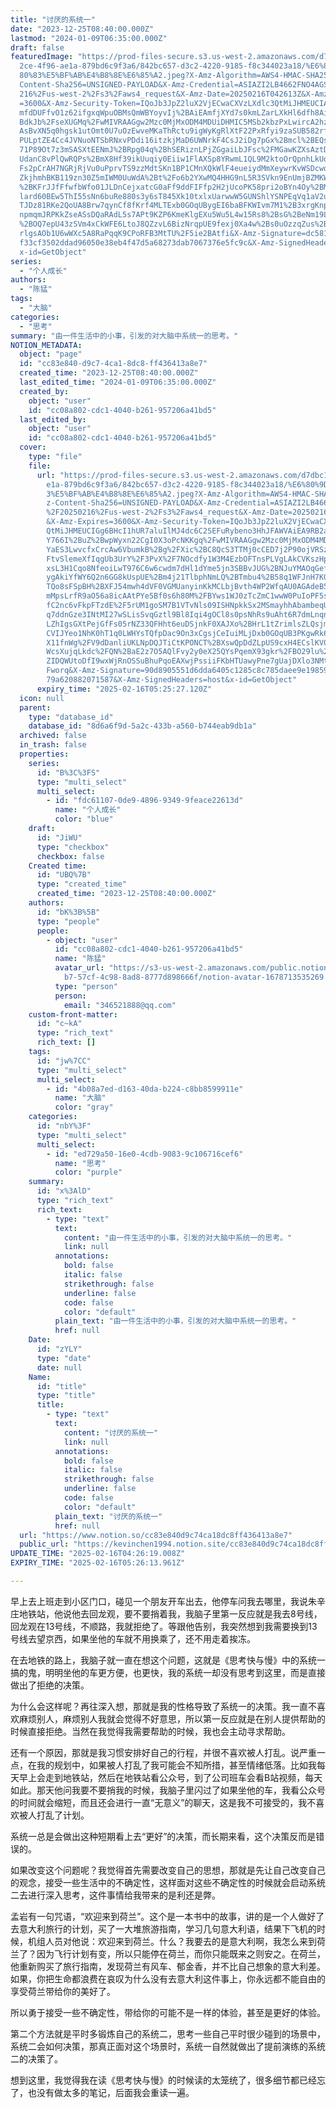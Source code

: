 ```yaml
---
title: "讨厌的系统一"
date: "2023-12-25T08:40:00.000Z"
lastmod: "2024-01-09T06:35:00.000Z"
draft: false
featuredImage: "https://prod-files-secure.s3.us-west-2.amazonaws.com/d7dbc101-8\
  2ce-4f96-ae1a-879bd6c9f3a6/842bc657-d3c2-4220-9185-f8c344023a18/%E6%80%9D%E8%\
  80%83%E5%BF%AB%E4%B8%8E%E6%85%A2.jpeg?X-Amz-Algorithm=AWS4-HMAC-SHA256&X-Amz-\
  Content-Sha256=UNSIGNED-PAYLOAD&X-Amz-Credential=ASIAZI2LB4662FNO4AGS%2F20250\
  216%2Fus-west-2%2Fs3%2Faws4_request&X-Amz-Date=20250216T042613Z&X-Amz-Expires\
  =3600&X-Amz-Security-Token=IQoJb3JpZ2luX2VjECwaCXVzLXdlc3QtMiJHMEUCIA4%2FPTUm\
  mfdDUFfvO1z62ifgxqWpuOBMsQmWBYoyvIj%2BAiEAmfjXYd7s0kmLZarLXkHl6dfh8AiHtC%2B%2\
  BdkJb%2FseXUGMq%2FwMIVRAAGgw2Mzc0MjMxODM4MDUiDHMIC5MSb2kbzPxLwircA2hzHH8R4zjL\
  AsBvXN5q0hgsk1utOmt0U7uOzEwveMKaThRctu9igWyKgRlXtF22PxRfyi9zaSUB582rfX84m2rqz\
  PULptZE4Cc4JVNuoNTSbRNxvPDdi16itzkjMaD6UWNrkF4CsJ2iDg7pGx%2Bmcl%2BEQsx9qy134O\
  71P89Ot7z3mSASXtEENmJ%2BRpg04q%2BhSERiznLPjZGgaiLbJFsc%2FMGawKZXsAztD5Rem7Rfj\
  UdanC8vPlQwRQPs%2BmX8Hf39ikUuqiy0Eiiw1FlAXSp8YRwmL1QL9M2ktoOrQpnhLkUoDMALuMtd\
  Fs2pCrAH7NGRjRjVu0uPprvTS9zzMdtSKn1BP1CMnXQkWlF4eueiydMmXeywrKvWSDcwoWo4c%2FJ\
  ZkjhmhBKB119zn30Z5mIWM0UuWdA%2Bt%2Fo6b2YXwMQ4HHG9nL5R3SVkn9EnUmjBZMKWhkaFbc9H\
  %2BKFrJJfFfwfbWfo01JLDnCejxatcG0aFf9ddFIFfp2H2jUcoPK58pri2oBYn4Oy%2BMxWcBgBR6\
  lard60BEw5ThI55sNn6buRe880s3y6sT845Xk10txlxUarwwW5GUNShlYSNPEqVq1aV2u8I1mOh18\
  TJDz81RKe2QoUA8Brw7qynCf8fKrf4MLTExb0GOqUBygEI6baBFKWIvm7M1%2B3xrgKnpGOaCfoZp\
  npmqmJRPKkZseASsDQaRAdL5s7APt9KZP6KmeKlgEXu5Wu5L4w15Rs8%2BsG%2BeNm19LGrqJcfLr\
  %2BOQ7epU43zSVm4xCkWFE6LtoJ8QZzvL6BizNrqpUE9fexj0Xa4w%2Bs0uOzzqZus%2BAGPA%2BU\
  rlgsAOb1U6wWXc5A8RaPqqK9CPoRFB3MtTU%2F5ie2BAtfi&X-Amz-Signature=dc581ca7f9363\
  f33cf3502ddad96050e38eb4f47d5a68273dab7067376e5fc9c&X-Amz-SignedHeaders=host&\
  x-id=GetObject"
series:
  - "个人成长"
authors:
  - "陈猛"
tags:
  - "大脑"
categories:
  - "思考"
summary: "由一件生活中的小事，引发的对大脑中系统一的思考。"
NOTION_METADATA:
  object: "page"
  id: "cc83e840-d9c7-4ca1-8dc8-ff436413a8e7"
  created_time: "2023-12-25T08:40:00.000Z"
  last_edited_time: "2024-01-09T06:35:00.000Z"
  created_by:
    object: "user"
    id: "cc08a802-cdc1-4040-b261-957206a41bd5"
  last_edited_by:
    object: "user"
    id: "cc08a802-cdc1-4040-b261-957206a41bd5"
  cover:
    type: "file"
    file:
      url: "https://prod-files-secure.s3.us-west-2.amazonaws.com/d7dbc101-82ce-4f96-a\
        e1a-879bd6c9f3a6/842bc657-d3c2-4220-9185-f8c344023a18/%E6%80%9D%E8%80%8\
        3%E5%BF%AB%E4%B8%8E%E6%85%A2.jpeg?X-Amz-Algorithm=AWS4-HMAC-SHA256&X-Am\
        z-Content-Sha256=UNSIGNED-PAYLOAD&X-Amz-Credential=ASIAZI2LB4666YWMUQ67\
        %2F20250216%2Fus-west-2%2Fs3%2Faws4_request&X-Amz-Date=20250216T042527Z\
        &X-Amz-Expires=3600&X-Amz-Security-Token=IQoJb3JpZ2luX2VjECwaCXVzLXdlc3\
        QtMiJHMEUCIGg6BHcI1hUR7aluIlMJ4dc6C2SEFuRybeno3HhJFAWVAiEA9RB2aMd1vfYh7\
        Y766I%2BuZ%2BwpWyxn22CgI0X3oPcNKKgq%2FwMIVRAAGgw2Mzc0MjMxODM4MDUiDFXQSI\
        YaES3LwvcfxCrcAw6VbumkB%2Bg%2FXic%2BC8QcS3TTMj0cCED7j2P90ojVRSzWmGse0%2\
        FtvSlemeXfIqgUb3UrY%2F3PvX%2F7NOcdfy1W3M4EzbOFTnsPLVgLAkCVKszHp5fCSUw4G\
        xsL3H1Cqo8NfeoiLwT976C6w6cwdm7dHl1dYme5jn3SBBvJUG%2BNJuYMAOqGefWSvYzQ6j\
        ygAkiYfWY6Q2n6GG8kUspUE%2Bm4j21TlbphNmLQ%2BTmbu4%2B58q1WFJnH7KG6YJOb%2B\
        TQo8sFSpBH%2BXFJ54mwh4dVF0VGMUanyinKkMCLbjBvth4WP2WfqAU0AGAdeB5si9kuNv1\
        mMpsLrfR9aO56a8icAAtPYe5Bf0s6h80M%2FBYws1WJ0zTcZmC1wwW0PuIoPF5skemtA6nr\
        fC2nc6vFkpFTzdE%2F5rUM1goSM7B1VTvNls09ISHNpkkSx2MSmayhhAbambeqUdwq059xf\
        q7ddnGze3INtMI27wSLisSvqGztl9Bl8Iqi4gOCl8s0psNhRs9uAht6R7dmLnqn4xyxD%2F\
        LZhIgsGXtPejGfFs05rNZ33QFHht6euDSjnkF0XAJXo%2BHrL1tZrimlsZLQsjm9hSK48LX\
        CVIJYeo1NhK0hT1q0LWHYsTQfpDac9On3xCgsjCeIuiMLjDxb0GOqUB3PKgwRk6iVarSldC\
        X11fnWg%2FV9dDanliUKLNpDQJTiCtKPONCT%2BXswQpDdZLpUS9cxH4ECslKV05H4Jd2vy\
        WcsXujqLkdc%2FQN%2BaE2z7O5AQlFvy2y0eX25QYsPqemX93gkr%2FBO29lu%2FqzoYWiT\
        ZIDQWUtoDfI9wxWjRnOSSuBhuPqoEAXwjPssiiFKbHTUawyPne7gUajDXlo3NMtkYozkb%2\
        Fworq&X-Amz-Signature=90d8905551d6dda6405c1285c8c785daee9e19859da61967a\
        79a620882071587&X-Amz-SignedHeaders=host&x-id=GetObject"
      expiry_time: "2025-02-16T05:25:27.120Z"
  icon: null
  parent:
    type: "database_id"
    database_id: "8d6a6f9d-5a2c-433b-a560-b744eab9db1a"
  archived: false
  in_trash: false
  properties:
    series:
      id: "B%3C%3FS"
      type: "multi_select"
      multi_select:
        - id: "fdc61107-0de9-4896-9349-9feace22613d"
          name: "个人成长"
          color: "blue"
    draft:
      id: "JiWU"
      type: "checkbox"
      checkbox: false
    Created time:
      id: "UBQ%7B"
      type: "created_time"
      created_time: "2023-12-25T08:40:00.000Z"
    authors:
      id: "bK%3B%5B"
      type: "people"
      people:
        - object: "user"
          id: "cc08a802-cdc1-4040-b261-957206a41bd5"
          name: "陈猛"
          avatar_url: "https://s3-us-west-2.amazonaws.com/public.notion-static.com/775523\
            b7-57cf-4c98-8ad8-8777d898666f/notion-avatar-1678713535269.png"
          type: "person"
          person:
            email: "346521888@qq.com"
    custom-front-matter:
      id: "c~kA"
      type: "rich_text"
      rich_text: []
    tags:
      id: "jw%7CC"
      type: "multi_select"
      multi_select:
        - id: "4b08a7ed-d163-40da-b224-c8bb8599911e"
          name: "大脑"
          color: "gray"
    categories:
      id: "nbY%3F"
      type: "multi_select"
      multi_select:
        - id: "ed729a50-16e0-4cdb-9083-9c106716cef6"
          name: "思考"
          color: "purple"
    summary:
      id: "x%3AlD"
      type: "rich_text"
      rich_text:
        - type: "text"
          text:
            content: "由一件生活中的小事，引发的对大脑中系统一的思考。"
            link: null
          annotations:
            bold: false
            italic: false
            strikethrough: false
            underline: false
            code: false
            color: "default"
          plain_text: "由一件生活中的小事，引发的对大脑中系统一的思考。"
          href: null
    Date:
      id: "zYLY"
      type: "date"
      date: null
    Name:
      id: "title"
      type: "title"
      title:
        - type: "text"
          text:
            content: "讨厌的系统一"
            link: null
          annotations:
            bold: false
            italic: false
            strikethrough: false
            underline: false
            code: false
            color: "default"
          plain_text: "讨厌的系统一"
          href: null
  url: "https://www.notion.so/cc83e840d9c74ca18dc8ff436413a8e7"
  public_url: "https://kevinchen1994.notion.site/cc83e840d9c74ca18dc8ff436413a8e7"
UPDATE_TIME: "2025-02-16T04:26:19.008Z"
EXPIRY_TIME: "2025-02-16T05:26:13.961Z"

---
```

<link rel="stylesheet" href="https://cdn.jsdelivr.net/npm/katex@0.16.2/dist/katex.min.css" integrity="sha384-bYdxxUwYipFNohQlHt0bjN/LCpueqWz13HufFEV1SUatKs1cm4L6fFgCi1jT643X" crossorigin="anonymous">


早上去上班走到小区门口，碰见一个朋友开车出去，他停车问我去哪里，我说朱辛庄地铁站，他说他去回龙观，要不要捎着我，我脑子里第一反应就是我去8号线，回龙观在13号线，不顺路，我就拒绝了。等跟他告别，我突然想到我需要换到13号线去望京西，如果坐他的车就不用换乘了，还不用走着挨冻。


在去地铁的路上，我脑子就一直在想这个问题，这就是《思考快与慢》中的系统一搞的鬼，明明坐他的车更方便，也更快，我的系统一却没有思考到这里，而是直接做出了拒绝的决策。


为什么会这样呢？再往深入想，那就是我的性格导致了系统一的决策。我一直不喜欢麻烦别人，麻烦别人我就会觉得不好意思，所以第一反应就是在别人提供帮助的时候直接拒绝。当然在我觉得我需要帮助的时候，我也会主动寻求帮助。


还有一个原因，那就是我习惯安排好自己的行程，并很不喜欢被人打乱。说严重一点，在我的规划中，如果被人打乱了我可能会不知所措，甚至情绪低落。比如我每天早上会走到地铁站，然后在地铁站看公众号，到了公司班车会看B站视频，每天如此。那天他问我要不要捎我的时候，我脑子里闪过了如果坐他的车，我看公众号的时间就会缩短，而且还会进行一直“无意义”的聊天，这是我不可接受的，我不喜欢被人打乱了计划。


系统一总是会做出这种短期看上去“更好”的决策，而长期来看，这个决策反而是错误的。


如果改变这个问题呢？我觉得首先需要改变自己的思想，那就是先让自己改变自己的观念，接受一些生活中的不确定性，这样面对这些不确定性的时候就会启动系统二去进行深入思考，这件事情给我带来的是利还是弊。


孟岩有一句咒语，“欢迎来到荷兰”。这个是一本书中的故事，讲的是一个人做好了去意大利旅行的计划，买了一大堆旅游指南，学习几句意大利语，结果下飞机的时候，机组人员对他说：欢迎来到荷兰。什么？我要去的是意大利啊，我怎么来到荷兰了？因为飞行计划有变，所以只能停在荷兰，而你只能既来之则安之。在荷兰，他重新购买了旅行指南，发现荷兰有风车、郁金香，并不比自己想象的意大利差。如果，你把生命都浪费在哀叹为什么没有去意大利这件事上，你永远都不能自由的享受荷兰带给你的美好了。


所以勇于接受一些不确定性，带给你的可能不是一样的体验，甚至是更好的体验。


第二个方法就是平时多锻炼自己的系统二，思考一些自己平时很少碰到的场景中，系统二会如何决策，那真正面对这个场景时，系统一自然就做出了提前演练的系统二的决策了。


想到这里，我觉得我在读《思考快与慢》的时候读的太笼统了，很多细节都已经忘了，也没有做太多的笔记，后面我会重读一遍。

